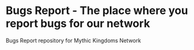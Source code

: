 # Bugs Report - The place where you report bugs for our network
Bugs Report repository for Mythic Kingdoms Network



